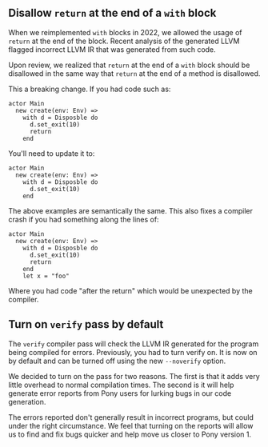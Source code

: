 ## Disallow `return` at the end of a `with` block

When we reimplemented `with` blocks in 2022, we allowed the usage of `return` at the end of the block. Recent analysis of the generated LLVM flagged incorrect LLVM IR that was generated from such code.

Upon review, we realized that `return` at the end of a `with` block should be disallowed in the same way that `return` at the end of a method is disallowed.

This a breaking change. If you had code such as:

```pony
actor Main
  new create(env: Env) =>
    with d = Disposble do
      d.set_exit(10)
      return
    end
```

You'll need to update it to:

```pony
actor Main
  new create(env: Env) =>
    with d = Disposble do
      d.set_exit(10)
    end
```

The above examples are semantically the same. This also fixes a compiler crash if you had something along the lines of:

```pony
actor Main
  new create(env: Env) =>
    with d = Disposble do
      d.set_exit(10)
      return
    end
    let x = "foo"
```

Where you had code "after the return" which would be unexpected by the compiler.

## Turn on `verify` pass by default

The `verify` compiler pass will check the LLVM IR generated for the program being compiled for errors. Previously, you had to turn verify on. It is now on by default and can be turned off using the new `--noverify` option.

We decided to turn on the pass for two reasons. The first is that it adds very little overhead to normal compilation times. The second is it will help generate error reports from Pony users for lurking bugs in our code generation.

The errors reported don't generally result in incorrect programs, but could under the right circumstance. We feel that turning on the reports will allow us to find and fix bugs quicker and help move us closer to Pony version 1.

